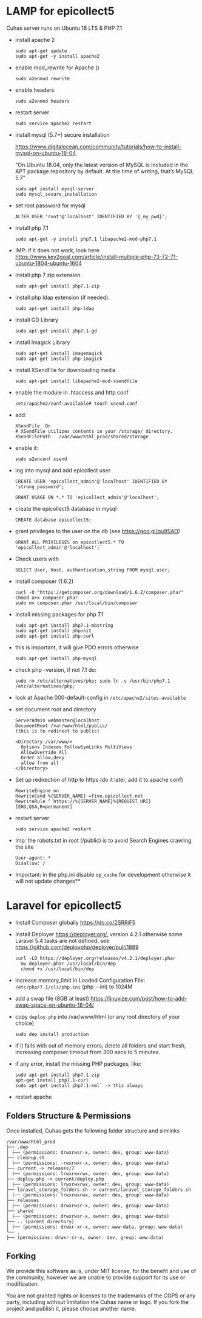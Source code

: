 # LAMP for epicollect5

Cuhas server runs on Ubuntu 18 LTS & PHP 7.1

- install apache 2
  ```
  sudo apt-get update
  sudo apt-get -y install apache2

- enable mod_rewrite for Apache ()
  ```
  sudo a2enmod rewrite
- enable headers
  ```
  sudo a2enmod headers
- restart server
  ```
  sudo service apache2 restart
- install mysql (5.7+) secure installation

  https://www.digitalocean.com/community/tutorials/how-to-install-mysql-on-ubuntu-18-04

  "On Ubuntu 18.04, only the latest version of MySQL is included in the APT package repository by default. At the time
  of writing, that’s MySQL 5.7"

  ```
  sudo apt install mysql-server
  sudo mysql_secure_installation
- set root password for mysql
  ```
  ALTER USER 'root'@'localhost' IDENTIFIED BY '{_my_pwd}';
- install php 7.1
  ```
  sudo apt-get -y install php7.1 libapache2-mod-php7.1
- IMP: if it does not work, look here
  https://www.key2goal.com/article/install-multiple-php-73-72-71-ubuntu-1804-ubuntu-1604

- install php 7 zip extension.
  ```
  sudo apt-get install php7.1-zip 
- install php ldap extension (if needed).
  ```
  sudo apt-get install php-ldap
- install GD Library
  ```
  sudo apt-get install php7.1-gd
- install Imagick Library
  ```
  sudo apt-get install imagemagick
  sudo apt-get install php-imagick
- install XSendFile for downloading media
  ```
  sudo apt-get install libapache2-mod-xsendfile
- enable the module in .htaccess and http conf
  ```
  /etc/apache2/conf-available# touch xsend.conf
- add:
  ```
  XSendFile  On
  # XSendFile utilizes contents in your /storage/ directory.
  XSendFilePath   /var/www/html_prod/shared/storage

- enable it:
  ```
  sudo a2enconf xsend
- log into mysql and add epicollect user
  ```  
  CREATE USER 'epicollect_admin'@'localhost' IDENTIFIED BY 'strong_password';

  GRANT USAGE ON *.* TO 'epicollect_admin'@'localhost';
- create the epicollect5 database in mysql
  ```
  CREATE database epicollect5;
- grant privileges to the user on the db (see https://goo.gl/qu9SAO)
  ```
  GRANT ALL PRIVILEGES on epicollect5.* TO 'epicollect_admin'@'localhost';`
- Check users with
  ```
  SELECT User, Host, authentication_string FROM mysql.user;
- install composer (1.6.2)
  ```
  curl -O "https://getcomposer.org/download/1.6.2/composer.phar"
  chmod a+x composer.phar
  sudo mv composer.phar /usr/local/bin/composer
- Install missing packages for php 7.1
  ```
  sudo apt-get install php7.1-mbstring
  sudo apt-get install phpunit
  sudo apt-get install php-curl

- this is important, it will give PDO errors otherwise
  ```
  sudo apt-get install php-mysql
- check php -version, if not 7.1 do:
  ```
  sudo rm /etc/alternatives/php; sudo ln -s /usr/bin/php7.1 /etc/alternatives/php;

- look at Apache 000-default-config in `/etc/apache2/sites-available`

- set document root and directory
  ```
  ServerAdmin webmaster@localhost
  DocumentRoot /var/www/html/public/
  (this is to redirect to public)

  <Directory /var/www/>
    Options Indexes FollowSymLinks MultiViews
    AllowOverride All
    Order allow,deny
    allow from all
  </Directory>
- Set up redirection of http to https (do it later, add it to apache conf)
  ```
  RewriteEngine on
  RewriteCond %{SERVER_NAME} =five.epicollect.net
  RewriteRule ^ https://%{SERVER_NAME}%{REQUEST_URI} [END,QSA,R=permanent]
- restart server
  ```
  sudo service apache2 restart
- Imp: the robots.txt in root (/public) is to avoid Search Engines crawling the site
  ```
  User-agent: *
  Disallow: /
- Important: in the php.ini disable `op_cache` for development otherwise it will not update changes**

# Laravel for epicollect5

- Install Composer globally https://do.co/2SRRiF5
- Install Deployer https://deployer.org/, version 4.2.1 otherwise some Laravel 5.4 tasks are not defined,
  see https://github.com/deployphp/deployer/pull/1889
  ```
  curl -LO https://deployer.org/releases/v4.2.1/deployer.phar
    mv deployer.phar /usr/local/bin/dep
    chmod +x /usr/local/bin/dep
  ```

- increase memory_limit in Loaded Configuration File:         `/etc/php/7.1/cli/php.ini` (php --ini) to 1024M
- add a swap file (8GB at least)
  https://linuxize.com/post/how-to-add-swap-space-on-ubuntu-18-04/
- copy `deploy.php` into /var/www/html (or any root directory of your choice)
  ```
  sudo dep install production
- if it fails with out of memory errors, delete all folders and start fresh, increasing composer timeout from 300 secs
  to 5 minutes.
- if any error, install the missing PHP packages, like:
  ``` 
  sudo apt-get install php7.1-zip
  apt-get install php7.1-curl
  sudo apt-get install php7.1-xml` -> this always

- restart apache

## Folders Structure & Permissions

Once installed, Cuhas gets the following folder structure and simlinks

```
/var/www/html_prod
├── .dep
│ ├── (permissions: drwxrwsr-x, owner: dev, group: www-data)
├── cleanup.sh
│ ├── (permissions: -rwxrwxr-x, owner: dev, group: www-data)
├── current -> releases/7
│ ├── (permissions: lrwxrwxrwx, owner: dev, group: www-data)
├── deploy.php -> current/deploy.php
│ ├── (permissions: lrwxrwxrwx, owner: dev, group: www-data)
├── laravel_storage_folders.sh -> current/laravel_storage_folders.sh
│ ├── (permissions: lrwxrwxrwx, owner: dev, group: www-data)
├── releases
│ ├── (permissions: drwxrwsr-x, owner: dev, group: www-data)
├── shared
│ ├── (permissions: drwxrwsr-x, owner: dev, group: www-data)
├── .. (parent directory)
│ ├── (permissions: drwxr-xr-x, owner: www-data, group: www-data)
└── .
├── (permissions: drwxr-sr-x, owner: dev, group: www-data)
```

## Forking

We provide this software as is, under MIT license, for the benefit and use of the community, however we are unable to
provide support for its use or modification.

You are not granted rights or licenses to the trademarks of the CGPS or any party, including without limitation the
Cuhas name or logo.
If you fork the project and publish it, please choose another name.





